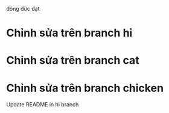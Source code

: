 đông đức đạt
# Chỉnh sửa trên branch hi
# Chỉnh sửa trên branch cat
# Chỉnh sửa trên branch chicken
Update README in hi branch
